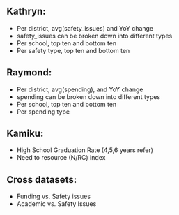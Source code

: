 
## Kathryn: 
- Per district, avg(safety_issues) and YoY change
- safety_issues can be broken down into different types
- Per school, top ten and bottom ten
- Per safety type, top ten and bottom ten

## Raymond:
- Per district, avg(spending), and YoY change
- spending can be broken down into different types
- Per school, top ten and bottom ten
- Per spending type

## Kamiku:
- High School Graduation Rate (4,5,6 years refer)
- Need to resource (N/RC) index

## Cross datasets:
- Funding vs. Safety issues
- Academic vs. Safety Issues